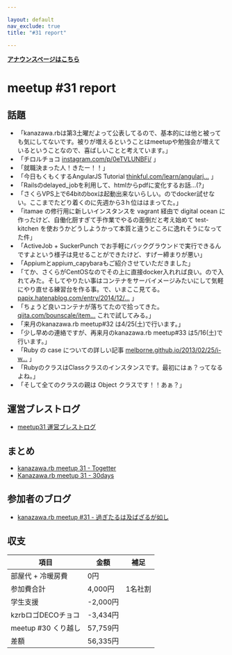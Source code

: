 ```yaml
---

layout: default
nav_exclude: true
title: "#31 report"

---
```


<p> <a href="/31/"><strong>アナウンスページはこちら</strong></a></p>

meetup #31 report
==================

話題
----

-   「kanazawa.rbは第3土曜だよって公表してるので、基本的には他と被っても気にしてないです。被りが増えるということはmeetupや勉強会が増えているということなので、喜ばしいことと考えています。」
-   「チロルチョコ [instagram.com/p/0eTVLUNBFj/](https://instagram.com/p/0eTVLUNBFj/) 」
-   「就職決まった人！きたー！！」
-   「今日もくもくするAngularJS Tutorial [thinkful.com/learn/angularj…](http://www.thinkful.com/learn/angularjs-tutorial-build-a-gmail-clone/) 」
-   「Railsのdelayed\_jobを利用して、htmlからpdfに変化するお話…(?」
-   「さくらVPS上で64bitのboxは起動出来ないらしい。のでdocker試せない。ここまでたどり着くのに先週から3ｈ位ははまってた。」
-   「itamae の修行用に新しいインスタンスを vagrant 経由で digital ocean に作ったけど、自働化厨すぎて手作業でやるの面倒だと考え始めて test-kitchen を使おうかどうしようかって本質と違うところに逸れそうになってた件」
-   「ActiveJob + SuckerPunch でお手軽にバックグラウンドで実行できるんですよという様子は見せることができたけど、すげー締まりが悪い」
-   「Appiumとappium\_capybaraもご紹介させていただきました」
-   「てか、さくらがCentOSなのでその上に直接docker入れれば良い。ので入れてみた。そしてやりたい事はコンテナをサーバイメージみたいにして気軽にやり直せる練習台を作る事。で、いまここ見てる。 [papix.hatenablog.com/entry/2014/12/…](http://papix.hatenablog.com/entry/2014/12/06/235150) 」
-   「ちょうど良いコンテナが落ちてたので拾ってきた。 [qiita.com/bounscale/item…](http://qiita.com/bounscale/items/24cfee84ae1d4135ee43) これで試してみる。」
-   「来月のkanazawa.rb meetup#32 は4/25(土)で行います。」
-   「少し早めの連絡ですが、再来月のkanazawa.rb meetup#33 は5/16(土)で行います。」
-   「Ruby の case についての詳しい記事 [melborne.github.io/2013/02/25/i-w…](http://melborne.github.io/2013/02/25/i-wanna-say-something-about-rubys-case/) 」
-   「RubyのクラスはClassクラスのインスタンスです。最初にはぁ？ってなるよね。」
-   「そして全てのクラスの親は Object クラスです！！あぁ？」

運営ブレストログ
----------------

-   [meetup31 運営ブレストログ](https://github.com/kanazawarb/meetup/wiki/meetup31-%E9%81%8B%E5%96%B6%E3%83%96%E3%83%AC%E3%82%B9%E3%83%88%E3%83%AD%E3%82%B0)

まとめ
------

-   [kanazawa.rb meetup 31 - Togetter](http://togetter.com/li/798233)
-   [Kanazawa.rb meetup 31 - 30days](http://30d.jp/kzrb/21)

参加者のブログ
--------------

-   [kanazawa.rb meetup #31 - 過ぎたるは及ばざるが如し](http://cotton-desu.hatenablog.com/entry/2015/03/23/134431)

収支
----

 | 項目                   | 金額       | 補足      |
 | ---------------------- | ---------- | --------- |
 | 部屋代 + 冷暖房費      | 0円        |           |
 | 参加費合計             | 4,000円    | 1名社割   |
 | 学生支援               | -2,000円   |           |
 | kzrbロゴDECOチョコ     | -3,434円   |           |
 | meetup #30 くり越し    | 57,759円   |           |
 | 差額                   | 56,335円   |           |


